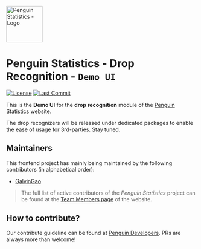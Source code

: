 <img src="https://penguin.upyun.galvincdn.com/logos/penguin_stats_logo.png"
alt="Penguin Statistics - Logo"
width="96px" />

# Penguin Statistics - Drop Recognition - `Demo UI`
[![License](https://img.shields.io/github/license/penguin-statistics/drop-recognition-demoui)](https://github.com/penguin-statistics/drop-recognition-demoui/blob/dev/LICENSE)
[![Last Commit](https://img.shields.io/github/last-commit/penguin-statistics/drop-recognition-demoui)](https://github.com/penguin-statistics/drop-recognition-demoui/commits/dev)

This is the **Demo UI** for the **drop recognition** module of the [Penguin Statistics](https://penguin-stats.io/?utm_source=github) website.

The drop recognizers will be released under dedicated packages to enable the ease of usage for 3rd-parties. Stay tuned.

## Maintainers
This frontend project has mainly being maintained by the following contributors (in alphabetical order):
- [GalvinGao](https://github.com/GalvinGao)

> The full list of active contributors of the *Penguin Statistics* project can be found at the [Team Members page](https://penguin-stats.io/about/members) of the website.

## How to contribute?
Our contribute guideline can be found at [Penguin Developers](https://developer.penguin-stats.io). PRs are always more than welcome!
